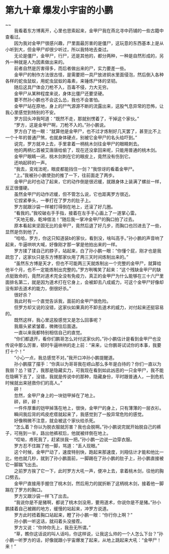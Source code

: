 # 第九十章 爆发小宇宙的小鹏

~~
            <br>　　我看着东方博离开，心里也思索起来，金甲尸我在燕北寻中药铺的一些古籍中查看过。<br>　　因为我对金甲尸很感兴趣，尸里面最厉害的是僵尸，这玩意的东西基本上是从小听到大，但金甲尸却很少听过，所以我特地去查过。<br>　　无论是僵尸，金甲尸，行尸，还是其他的，都分两种，一种是自然形成的，另外一种就是人为因素做出来的。<br>　　前者自然是厉害得多，而后者做出来的尸，实力要差一些。<br>　　金甲尸的制作方法很古怪，是需要把一具尸放进铜水里面侵泡，然后倒入各种各样的蛇虫鼠蚁，用蛇虫鼠蚁的毒素，来锤炼尸体的坚韧。<br>　　随后这具尸体会刀枪不入，百毒不侵，力大无穷。<br>　　金甲尸从某种程度来说，身体比僵尸还要坚硬。<br>　　要不然孙小鹏也不会这么怂，我也不会害怕。<br>　　金甲尸站在原地，身上的尸气源源不断的流露出来，这股气息异常的恐怖，让我心里感觉到特别的不安。<br>　　罗方回头冲我呵道：“既然不走，那就别愣着了，干掉这个家伙。”<br>　　“罗方，这是金甲尸啊，刀枪不入的。”孙小鹏说。<br>　　罗方白了他一眼：“就算他是金甲尸，也不过才炼制好几天罢了，甚至比不上一个十年的普通尸煞，也就身体硬点，别被它金甲尸的名头给吓到。”<br>　　说完，罗方就冲上去，手里拿着一柄桃木剑往金甲尸的眼睛刺去。<br>　　他的两柄匕首被艾唐唐给偷了，现在还没拿回来呢，只能用普通的桃木剑。<br>　　金甲尸眼睛一闭，桃木剑刺在它的眼皮上，竟然没有伤到它。<br>　　还响起砰的一声。<br>　　“我去，变戏法呢，眼皮都能挡住一剑？”我惊讶的看着金甲尸。<br>　　“上。”我被孙小鹏使劲的推了一下，往前面走了两步。<br>　　金甲尸此时也动了起来，它的动作倒是很迟缓，就跟身体上装满了螺丝一样，反正很僵硬。<br>　　虽然金甲尸的动作迟缓，但不管怎么说，它也距离罗方很近。<br>　　它捏紧拳头，一拳打在了罗方的肚子上。<br>　　罗方就跟沙袋一样被打得倒在地上，还滚了好几圈。<br>　　“看我的。”我咬破右手手指，接着在左手手心画上了一道掌心雷。<br>　　“天地无极，乾坤借法！”随后我一掌冲金甲尸的胸口拍了过去。<br>　　原本看起来坚固无比的金甲尸，竟然后退了好几步，而胸口也凹进去了一些，显然是伤到他了。<br>　　“哈哈，罗方，你这只知道装b的家伙，看到没，啥叫高手。”孙小鹏的声音响了起来，牛逼哄哄大喊，好像刚才那一掌是他拍出来的一样。<br>　　罗方揉了揉自己的脖子，站起来，白了孙小鹏一眼：“你懂个屁，刚才也是我疏忽了，这家伙只是东方博那家伙用了两三天时间炼制出来的。”<br>　　“虽然东方博是天才，但也不可能两三天就炼制出一个完整的金甲尸，就算给他半个月，也不一定能炼制出完整的。”罗方咧嘴笑了起来：“这个残缺金甲尸的缺点挺致命的，竟然对道术完全没有免疫力，真正的金甲尸为什么能够在三十六尸里面排名第二，就是因为道术打在它身上，会被卸去八成威力，可这个金甲尸好像却没有卸去道术的能力，倒很好杀。”<br>　　很好杀？<br>　　我此时有一个直觉告诉我，面前的金甲尸很危险。<br>　　但罗方却又说的没错，这家伙如果真的不卸去道术的威力，对付起来还挺容易的。<br>　　既然这样，我心里这股感觉又是怎么回事呢？<br>　　我眉头紧紧皱着，微微往后面退。<br>　　一直以来我都特别相信自己的直觉。<br>　　“你们都退开，看你们鹏哥怎么对付这家伙的。”孙小鹏估计是看到金甲尸也没传说中那么厉害，顿时牛逼哄哄的走上前：“来来，让你鹏哥试试你的本事，我要打十个！”<br>　　“小心一点，我总感觉不对。”我开口冲孙小鹏提醒道。<br>　　孙小鹏摆了摆手：“你真以为哥哥我在崂山那么多年是白待的？你们一直以为我弱？怂？错了，我那是隐藏实力，可我现在看到如此凶恶的一只金甲尸，我不能在隐瞒下去了，没错，我就是传说中的那种，隐藏身份，平时跟普通人，一到危机时候就出来拯救你们的高人。”<br>　　砰！<br>　　忽然，金甲尸身上的一块铠甲掉在了地上。<br>　　砰，砰，砰！<br>　　一件件厚重的铠甲掉落在地上，很快，金甲尸的身上，只有薄薄的一层衣衫。<br>　　瞬间我后背的鸡皮疙瘩就起来了，我感觉到了一股异常危险的感觉。<br>　　好像稍微不注意，就会被这个家伙给杀死。<br>　　“怎么着？你以为脱衣服就厉害？我也会脱啊。”孙小鹏说完就开始脱自己的裤子，可拖到一半，路出他裤衩后，他就被绊倒在地上。<br>　　“哎呦，疼死我了，赶紧扶我一把。”孙小鹏一边说一边穿衣服。<br>　　罗方忍不住踹了他一脚，骂道：“丢人现眼。”<br>　　这个时候，金甲尸动了，速度特别快，跑起来那速度，刘翔估计才能和他比一比，他也就几秒，就到了孙小鹏面前，一脚踢在了孙小鹏的肚子上，孙小鹏直接被它一脚踹飞出去。<br>　　之前罗方挨了它一下，此时罗方大吼一声，便冲上去，拿着桃木剑，往他的胸口劈去。<br>　　金甲尸直接用手握住了桃木剑，然后用力的就折断了这柄桃木剑，接着他一脚踹在了罗方的胸口。<br>　　罗方又跟沙袋一样飞了出去。<br>　　“我说你是不是猪啊，都说了桃木剑没用，要用道术，你说你是不是猪。”孙小鹏揉着自己被踢的地方，缓慢的站起来，冲罗方说道。<br>　　罗方此时捂着胸口站起来，瞪了孙小鹏一眼：“你行你上啊？”<br>　　孙小鹏一听这话，就闷着头没接茬。<br>　　罗方又说：“你帅你先上，我丑无所谓。”<br>　　“草，瞧你这话说的叫人话吗，你这样说，让我这么帅的一个人怎么下台？”孙小鹏一听罗方的话，好像就跟小宇宙爆发了起来，从地上跳起来大吼：“金甲尸！来！”<br>
	